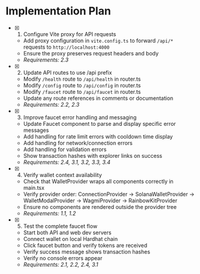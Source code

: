 # Implementation Plan

- [x] 1. Configure Vite proxy for API requests
  - Add proxy configuration in `vite.config.ts` to forward `/api/*` requests to `http://localhost:4000`
  - Ensure the proxy preserves request headers and body
  - _Requirements: 2.3_

- [x] 2. Update API routes to use /api prefix
  - Modify `/health` route to `/api/health` in router.ts
  - Modify `/config` route to `/api/config` in router.ts  
  - Modify `/faucet` route to `/api/faucet` in router.ts
  - Update any route references in comments or documentation
  - _Requirements: 2.2, 2.3_

- [x] 3. Improve faucet error handling and messaging
  - Update Faucet component to parse and display specific error messages
  - Add handling for rate limit errors with cooldown time display
  - Add handling for network/connection errors
  - Add handling for validation errors
  - Show transaction hashes with explorer links on success
  - _Requirements: 2.4, 3.1, 3.2, 3.3, 3.4_

- [x] 4. Verify wallet context availability
  - Check that WalletProvider wraps all components correctly in main.tsx
  - Verify provider order: ConnectionProvider → SolanaWalletProvider → WalletModalProvider → WagmiProvider → RainbowKitProvider
  - Ensure no components are rendered outside the provider tree
  - _Requirements: 1.1, 1.2_

- [x] 5. Test the complete faucet flow
  - Start both API and web dev servers
  - Connect wallet on local Hardhat chain
  - Click faucet button and verify tokens are received
  - Verify success message shows transaction hashes
  - Verify no console errors appear
  - _Requirements: 2.1, 2.2, 2.4, 3.1_
